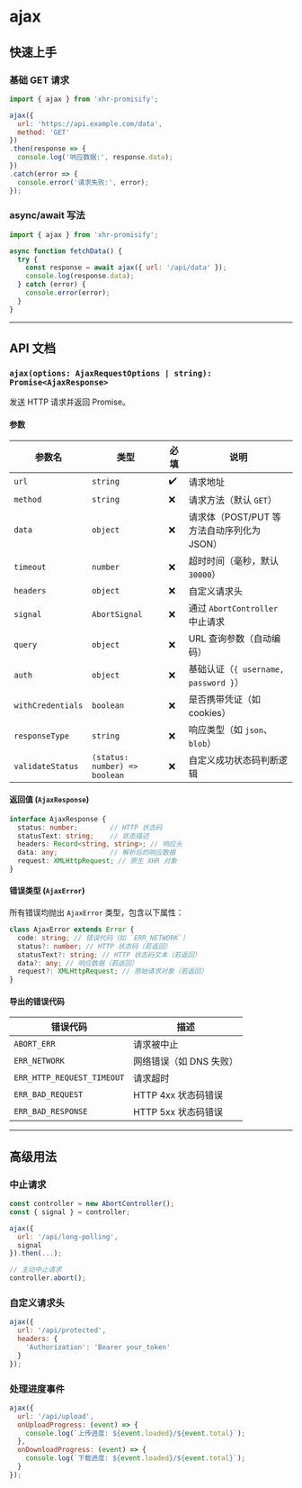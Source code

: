 # **ajax**

## **快速上手**
### 基础 GET 请求
```javascript
import { ajax } from 'xhr-promisify';

ajax({
  url: 'https://api.example.com/data',
  method: 'GET'
})
.then(response => {
  console.log('响应数据:', response.data);
})
.catch(error => {
  console.error('请求失败:', error);
});
```

### async/await 写法
```javascript
import { ajax } from 'xhr-promisify';

async function fetchData() {
  try {
    const response = await ajax({ url: '/api/data' });
    console.log(response.data);
  } catch (error) {
    console.error(error);
  }
}
```

---

## **API 文档**
### `ajax(options: AjaxRequestOptions | string): Promise<AjaxResponse>`
发送 HTTP 请求并返回 Promise。

#### 参数
| 参数名 | 类型 | 必填 | 说明 |
|--------|------|------|------|
| `url` | `string` | ✔️ | 请求地址 |
| `method` | `string` | ❌ | 请求方法（默认 `GET`） |
| `data` | `object` | ❌ | 请求体（POST/PUT 等方法自动序列化为 JSON） |
| `timeout` | `number` | ❌ | 超时时间（毫秒，默认 `30000`） |
| `headers` | `object` | ❌ | 自定义请求头 |
| `signal` | `AbortSignal` | ❌ | 通过 `AbortController` 中止请求 |
| `query` | `object` | ❌ | URL 查询参数（自动编码） |
| `auth` | `object` | ❌ | 基础认证（`{ username, password }`） |
| `withCredentials` | `boolean` | ❌ | 是否携带凭证（如 cookies） |
| `responseType` | `string` | ❌ | 响应类型（如 `json`、`blob`） |
| `validateStatus` | `(status: number) => boolean` | ❌ | 自定义成功状态码判断逻辑 |

#### 返回值 (`AjaxResponse`)
```typescript
interface AjaxResponse {
  status: number;        // HTTP 状态码
  statusText: string;    // 状态描述
  headers: Record<string, string>; // 响应头
  data: any;             // 解析后的响应数据
  request: XMLHttpRequest; // 原生 XHR 对象
}
```

#### 错误类型 (`AjaxError`)
所有错误均抛出 `AjaxError` 类型，包含以下属性：
```typescript
class AjaxError extends Error {
  code: string; // 错误代码（如 `ERR_NETWORK`）
  status?: number; // HTTP 状态码（若返回）
  statusText?: string; // HTTP 状态码文本（若返回）
  data?: any; // 响应数据（若返回）
  request?: XMLHttpRequest; // 原始请求对象（若返回）
}
```

#### 导出的错误代码
| 错误代码 | 描述 |
|----------|------|
| `ABORT_ERR` | 请求被中止 |
| `ERR_NETWORK` | 网络错误（如 DNS 失败） |
| `ERR_HTTP_REQUEST_TIMEOUT` | 请求超时 |
| `ERR_BAD_REQUEST` | HTTP 4xx 状态码错误 |
| `ERR_BAD_RESPONSE` | HTTP 5xx 状态码错误 |

---

## **高级用法**
### 中止请求
```javascript
const controller = new AbortController();
const { signal } = controller;

ajax({
  url: '/api/long-polling',
  signal
}).then(...);

// 主动中止请求
controller.abort();
```

### 自定义请求头
```javascript
ajax({
  url: '/api/protected',
  headers: {
    'Authorization': 'Bearer your_token'
  }
});
```

### 处理进度事件
```javascript
ajax({
  url: '/api/upload',
  onUploadProgress: (event) => {
    console.log(`上传进度: ${event.loaded}/${event.total}`);
  },
  onDownloadProgress: (event) => {
    console.log(`下载进度: ${event.loaded}/${event.total}`);
  }
});
```
